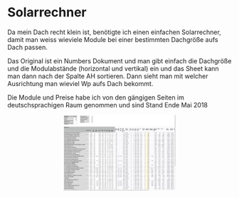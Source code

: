 # Solarrechner

Da mein Dach recht klein ist, benötigte ich einen einfachen Solarrechner, damit man weiss wieviele Module bei einer bestimmten Dachgröße aufs Dach passen.

Das Original ist ein Numbers Dokument und man gibt einfach die Dachgröße und die Modulabstände (horizontal und vertikal) ein und das Sheet kann man dann nach der Spalte AH sortieren. Dann sieht man mit welcher Ausrichtung man wieviel Wp aufs Dach bekommt.

Die Module und Preise habe ich von den gängigen Seiten im deutschsprachigen Raum genommen und sind Stand Ende Mai 2018

<img src="example.png" style="max-width: 50%; display: block; margin-left: auto; margin-right: auto;" /> 

